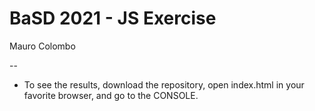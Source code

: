 # BaSD 2021 - JS Exercise

Mauro Colombo

--

* To see the results, download the repository, open index.html in your favorite browser, and go to the CONSOLE.